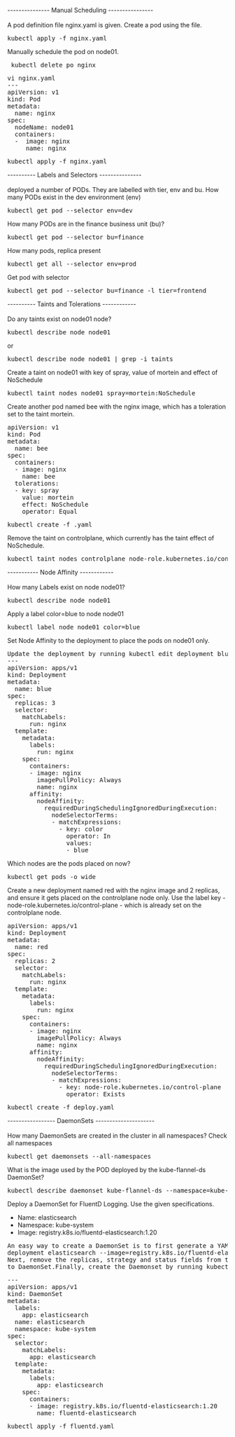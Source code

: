 --------------- Manual Scheduling ----------------<br>
<br>
A pod definition file nginx.yaml is given. Create a pod using the file.
<pre>kubectl apply -f nginx.yaml</pre>

Manually schedule the pod on node01.
<pre> kubectl delete po nginx</pre>

<pre>
vi nginx.yaml
---
apiVersion: v1
kind: Pod
metadata:
  name: nginx
spec:
  nodeName: node01
  containers:
  -  image: nginx
     name: nginx
</pre>
<pre>kubectl apply -f nginx.yaml</pre>

---------- Labels and Selectors ---------------<br>
<br>
deployed a number of PODs. They are labelled with tier, env and bu. How many PODs exist in the dev environment (env)
<pre>kubectl get pod --selector env=dev</pre>

How many PODs are in the finance business unit (bu)?
<pre>kubectl get pod --selector bu=finance</pre>

How many pods, replica present
<pre>kubectl get all --selector env=prod</pre>

Get pod with selector
<pre>kubectl get pod --selector bu=finance -l tier=frontend</pre>

---------- Taints and Tolerations ------------<br>
<br>
Do any taints exist on node01 node?
<pre>kubectl describe node node01</pre>
or
<pre>kubectl describe node node01 | grep -i taints</pre>

Create a taint on node01 with key of spray, value of mortein and effect of NoSchedule
<pre>kubectl taint nodes node01 spray=mortein:NoSchedule</pre>

Create another pod named bee with the nginx image, which has a toleration set to the taint mortein.
<pre>
apiVersion: v1
kind: Pod
metadata:
  name: bee
spec:
  containers:
  - image: nginx
    name: bee
  tolerations:
  - key: spray
    value: mortein
    effect: NoSchedule
    operator: Equal
</pre>
<pre>kubectl create -f <FILE-NAME>.yaml </pre>

Remove the taint on controlplane, which currently has the taint effect of NoSchedule.
<pre>kubectl taint nodes controlplane node-role.kubernetes.io/control-plane:NoSchedule-</pre>

----------- Node Affinity ------------<br>
<br>
How many Labels exist on node node01?
<pre>kubectl describe node node01</pre>

Apply a label color=blue to node node01
<pre>kubectl label node node01 color=blue</pre>

Set Node Affinity to the deployment to place the pods on node01 only.
<pre>Update the deployment by running kubectl edit deployment blue and add the nodeaffinity section as follows:
---
apiVersion: apps/v1
kind: Deployment
metadata:
  name: blue
spec:
  replicas: 3
  selector:
    matchLabels:
      run: nginx
  template:
    metadata:
      labels:
        run: nginx
    spec:
      containers:
      - image: nginx
        imagePullPolicy: Always
        name: nginx
      affinity:
        nodeAffinity:
          requiredDuringSchedulingIgnoredDuringExecution:
            nodeSelectorTerms:
            - matchExpressions:
              - key: color
                operator: In
                values:
                - blue
</pre>

Which nodes are the pods placed on now?
<pre>kubectl get pods -o wide</pre>

Create a new deployment named red with the nginx image and 2 replicas, and ensure it gets placed on the controlplane node only.
Use the label key - node-role.kubernetes.io/control-plane - which is already set on the controlplane node.
<pre>
apiVersion: apps/v1
kind: Deployment
metadata:
  name: red
spec:
  replicas: 2
  selector:
    matchLabels:
      run: nginx
  template:
    metadata:
      labels:
        run: nginx
    spec:
      containers:
      - image: nginx
        imagePullPolicy: Always
        name: nginx
      affinity:
        nodeAffinity:
          requiredDuringSchedulingIgnoredDuringExecution:
            nodeSelectorTerms:
            - matchExpressions:
              - key: node-role.kubernetes.io/control-plane
                operator: Exists
</pre>

<pre>kubectl create -f deploy.yaml</pre>


----------------- DaemonSets ---------------------<br>
<br>
How many DaemonSets are created in the cluster in all namespaces? Check all namespaces
<pre>kubectl get daemonsets --all-namespaces</pre>

What is the image used by the POD deployed by the kube-flannel-ds DaemonSet?
<pre>kubectl describe daemonset kube-flannel-ds --namespace=kube-flannel</pre>

Deploy a DaemonSet for FluentD Logging. Use the given specifications.
<ul>
  <li>Name: elasticsearch</li>
  <li>Namespace: kube-system</li>
  <li>Image: registry.k8s.io/fluentd-elasticsearch:1.20</li>
</ul>
<pre>An easy way to create a DaemonSet is to first generate a YAML file for a Deployment with the command kubectl create 
deployment elasticsearch --image=registry.k8s.io/fluentd-elasticsearch:1.20 -n kube-system --dry-run=client -o yaml > fluentd.yaml. 
Next, remove the replicas, strategy and status fields from the YAML file using a text editor. Also, change the kind from Deployment 
to DaemonSet.Finally, create the Daemonset by running kubectl create -f fluentd.yaml</pre>
<pre>---
apiVersion: apps/v1
kind: DaemonSet
metadata:
  labels:
    app: elasticsearch
  name: elasticsearch
  namespace: kube-system
spec:
  selector:
    matchLabels:
      app: elasticsearch
  template:
    metadata:
      labels:
        app: elasticsearch
    spec:
      containers:
      - image: registry.k8s.io/fluentd-elasticsearch:1.20
        name: fluentd-elasticsearch</pre>
<pre>kubectl apply -f fluentd.yaml</pre>
